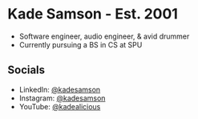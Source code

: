 <h1>Kade Samson - Est. 2001</h1>
<ul>
  <li>Software engineer, audio engineer, & avid drummer</li>
  <li>Currently pursuing a BS in CS at SPU</li>
</ul>
<h2>
  Socials
</h2>
<ul>
  <li>LinkedIn: <a href="https://www.linkedin.com/in/kadesamson" target="_blank" rel="noreferrer noopener">@kadesamson</a></li>
  <li>Instagram: <a href="https://www.instagram.com/kadesamson/" target="_blank" rel="noreferrer noopener">@kadesamson</a></li>
  <li>YouTube: <a href="https://www.youtube.com/channel/UCHQKzVvS5gmmTKynFKL-n7g" target="_blank" rel="noreferrer noopener">@kadealicious</a></li>
</ul>
